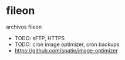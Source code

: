 # fileon

archivos fileon

-   TODO: sFTP, HTTPS
-   TODO: cron image optimizer, cron backups
-   https://github.com/spatie/image-optimizer
